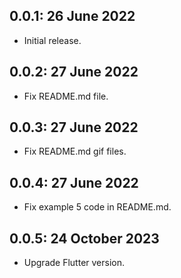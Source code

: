 ## 0.0.1: 26 June 2022

* Initial release.

## 0.0.2: 27 June 2022

* Fix README.md file.

## 0.0.3: 27 June 2022

* Fix README.md gif files.

## 0.0.4: 27 June 2022

* Fix example 5 code in README.md.

## 0.0.5: 24 October 2023

* Upgrade Flutter version.
